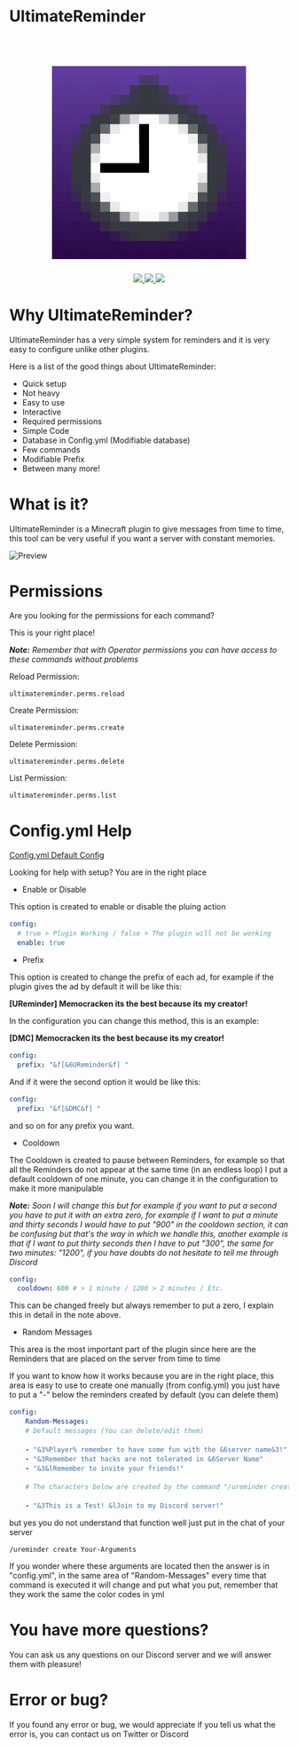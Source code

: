# UltimateReminder

<h1 align="center">
  <br>
  <img src="/ureminder.png" alt="Ureminder Logo" width="350">
  <br>
</h1>
<p align="center">
    <a href="https://discord.gg/yNnnkRfavm" alt="discord">
        <img src="https://img.shields.io/discord/894059728714489856?color=b&label=Discord"/>
    </a>
    <a href="https://twitter.com/memocrackenxd" alt="Twitter">
      <img src="https://img.shields.io/twitter/follow/memocrackenxd?style=social"/>  
    </a>
   <a href="https://github.com/MemocrackenDev" alt="Twitter">
      <img src="https://img.shields.io/github/followers/MemocrackenDev?style=social"/>  
    </a>
</p>

# Why UltimateReminder?

UltimateReminder has a very simple system for 
reminders and it is very easy to configure unlike 
other plugins.

Here is a list of the good things about UltimateReminder:

- Quick setup
- Not heavy
- Easy to use
- Interactive
- Required permissions
- Simple Code
- Database in Config.yml (Modifiable database)
- Few commands
- Modifiable Prefix
- Between many more!

# What is it?

UltimateReminder is a Minecraft plugin to give messages from time to time, this tool 
can be very useful if you want a server with constant memories.

<img src="/ultimatereminder_test.gif" alt="Preview"> 

# Permissions

Are you looking for the permissions for each command? 

This is your right place!

***Note:** Remember that with Operator permissions you can have access to these commands without problems*

Reload Permission:

```
ultimatereminder.perms.reload
```

Create Permission:

```
ultimatereminder.perms.create
```

Delete Permission:

```
ultimatereminder.perms.delete
```

List Permission:

```
ultimatereminder.perms.list
```

# Config.yml Help

[Config.yml Default Config](https://github.com/MemocrackenDev/UltimateReminder/blob/main/configdefault.yml)

Looking for help with setup? You are in the right place

- Enable or Disable

This option is created to enable or disable the pluing action

```yml
config:
  # true > Plugin Working / false > The plugin will not be working
  enable: true
```

- Prefix

This option is created to change the prefix of each ad, for example if the plugin gives 
the ad by default it will be like this:

**[UReminder] Memocracken its the best because its my creator!**

In the configuration you can change this method, this is an example:

**[DMC] Memocracken its the best because its my creator!**

```yml
config:
  prefix: "&f[&6UReminder&f] "
```

And if it were the second option it would be like this:

```yml
config:
  prefix: "&f[&DMC&f] "
```

and so on for any prefix you want.

- Cooldown

The Cooldown is created to pause between Reminders, for example so that all the Reminders do 
not appear at the same time (in an endless loop) I put a default cooldown of one 
minute, you can change it in the configuration to make it more manipulable

***Note:*** *Soon I will change this but for example if you want to put a second you have to put it with an extra zero, for example if I want to put a minute and thirty seconds I would have to put "900" in the cooldown section, it can be confusing but that's the way in which we handle this, another example is that if I want to put thirty seconds then I have to put "300", the same for two minutes: "1200", if you have doubts do not hesitate to tell me through Discord*

```yml
config:
  cooldown: 600 # > 1 minute / 1200 > 2 minutes / Etc.
```
This can be changed freely but always remember to put a zero, I explain this in detail in the note above.

- Random Messages

This area is the most important part of the plugin since here are the Reminders that are placed on the server from time to time

If you want to know how it works because you are in the right place, this area is easy to use to create one manually (from config.yml) you just have to put a "-" below the reminders created by default (you can delete them) 

```yml
config:
    Random-Messages: 
    # Default messages (You can delete/edit them)
    
    - "&3%Player% remember to have some fun with the &6server name&3!"
    - "&3Remember that hacks are not tolerated in &6Server Name"
    - "&3&lRemember to invite your friends!"
    
    # The characters below are created by the command "/ureminder create" or by someone else
    
    - "&3This is a Test! &lJoin to my Discord server!"
```

but yes you do not understand that function well just put in the chat of your server 

```
/ureminder create Your-Arguments
```

If you wonder where these arguments are located then the answer is in "config.yml", in the same area of "Random-Messages" every time that command is executed it will change and put what you put, remember that they work the same the color codes in yml

# You have more questions?

You can ask us any questions on our Discord server and we will answer them with pleasure!

# Error or bug?

If you found any error or bug, we would appreciate if you tell us what the error is, you can contact us on Twitter or Discord
